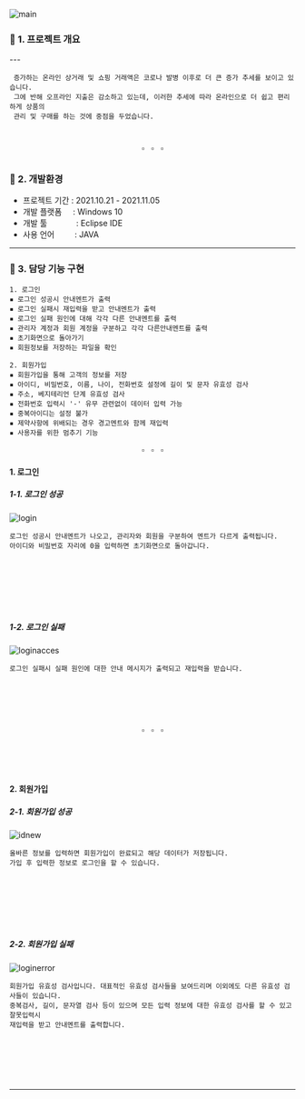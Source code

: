 ![main](https://user-images.githubusercontent.com/95897233/153393179-d993df18-89ee-44a2-aa7c-22c7c29e0b4e.JPG)

<h3>🌿 1. 프로젝트 개요</h3>
---

``` 
 증가하는 온라인 상거래 및 쇼핑 거래액은 코로나 발병 이후로 더 큰 증가 추세를 보이고 있습니다. 
 그에 반해 오프라인 지출은 감소하고 있는데, 이러한 추세에 따라 온라인으로 더 쉽고 편리하게 상품의 
 관리 및 구매를 하는 것에 중점을 두었습니다. 
 ```

<h6>ㅤ
<div align="center">▫&nbsp;&nbsp;&nbsp;▫&nbsp;&nbsp;&nbsp;▫</div>  
<h3>🌿 2. 개발환경</h3>  

- 프로젝트 기간 : 2021.10.21 - 2021.11.05  
- 개발 플랫폼 &nbsp;&nbsp;&nbsp;&nbsp;: Windows 10  
- 개발 툴 &nbsp;&nbsp;&nbsp;&nbsp;&nbsp;&nbsp;&nbsp;&nbsp;&nbsp;&nbsp;&nbsp;&nbsp;: Eclipse IDE
- 사용 언어 &nbsp;&nbsp;&nbsp;&nbsp;&nbsp;&nbsp;&nbsp;&nbsp;: JAVA
---
<h3>🍴 3. 담당 기능 구현</h3>

```
1. 로그인
▪ 로그인 성공시 안내멘트가 출력  
▪ 로그인 실패시 재입력을 받고 안내멘트가 출력  
▪ 로그인 실패 원인에 대해 각각 다른 안내멘트를 출력  
▪ 관리자 계정과 회원 계정을 구분하고 각각 다른안내멘트를 출력  
▪ 초기화면으로 돌아가기  
▪ 회원정보를 저장하는 파일을 확인
```
```
2. 회원가입
▪ 회원가입을 통해 고객의 정보를 저장  
▪ 아이디, 비밀번호, 이름, 나이, 전화번호 설정에 길이 및 문자 유효성 검사  
▪ 주소, 베지테리언 단계 유효성 검사  
▪ 전화번호 입력시 '-' 유무 관련없이 데이터 입력 가능  
▪ 중복아이디는 설정 불가  
▪ 제약사항에 위배되는 경우 경고멘트와 함께 재입력  
▪ 사용자를 위한 멈추기 기능
```
<div align="center">▫&nbsp;&nbsp;&nbsp;▫&nbsp;&nbsp;&nbsp;▫</div>  
<h4>1. 로그인</h4>

<h5>1-1. 로그인 성공</h5>

![login](https://user-images.githubusercontent.com/95897233/153420419-36066d5f-2a99-4e11-a299-00b435c2b979.png)
```
로그인 성공시 안내멘트가 나오고, 관리자와 회원을 구분하여 멘트가 다르게 출력됩니다.
아이디와 비밀번호 자리에 0을 입력하면 초기화면으로 돌아갑니다.
```  
<h6>ㅤ
<h6>ㅤ

<h5>1-2. 로그인 실패</h5>
 
 ![loginacces](https://user-images.githubusercontent.com/95897233/153419155-93fad3bd-9269-4217-9008-38cff0300250.png)
```
로그인 실패시 실패 원인에 대한 안내 메시지가 출력되고 재입력을 받습니다.
```


<h6>ㅤ
<h6>ㅤ
<div align="center">▫&nbsp;&nbsp;&nbsp;▫&nbsp;&nbsp;&nbsp;▫</div>  
<h6>ㅤ

<h4>2. 회원가입</h4>
<h5>2-1. 회원가입 성공</h5>

 ![idnew](https://user-images.githubusercontent.com/95897233/153424342-807eb624-28a1-4793-8f80-c3471d5a88b2.png)
```
올바른 정보를 입력하면 회원가입이 완료되고 해당 데이터가 저장됩니다. 
가입 후 입력한 정보로 로그인을 할 수 있습니다. 
```  
<h6>ㅤ
<h6>ㅤ

<h5>2-2. 회원가입 실패</h5>

![loginerror](https://user-images.githubusercontent.com/95897233/153431596-77a859bb-9f59-4bf7-ade2-f315abf60a4f.png)
```
회원가입 유효성 검사입니다. 대표적인 유효성 검사들을 보여드리며 이외에도 다른 유효성 검사들이 있습니다.
중복검사, 길이, 문자열 검사 등이 있으며 모든 입력 정보에 대한 유효성 검사를 할 수 있고 잘못입력시 
재입력을 받고 안내멘트를 출력합니다.
```
<h6>ㅤ
<h6>ㅤ

--- 
